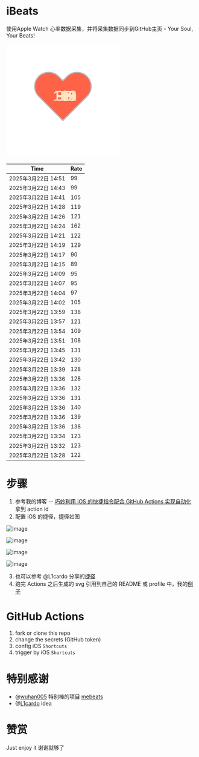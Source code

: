 # iBeats
使用Apple Watch 心率数据采集，并将采集数据同步到GitHub主页 - Your Soul, Your Beats!

![](./files/heart.svg)

<!--START_SECTION:my_heart_rate-->
| Time | Rate | 
 | ---- | ---- | 
| 2025年3月22日 14:51 | 99 |
| 2025年3月22日 14:43 | 99 |
| 2025年3月22日 14:41 | 105 |
| 2025年3月22日 14:28 | 119 |
| 2025年3月22日 14:26 | 121 |
| 2025年3月22日 14:24 | 162 |
| 2025年3月22日 14:21 | 122 |
| 2025年3月22日 14:19 | 129 |
| 2025年3月22日 14:17 | 90 |
| 2025年3月22日 14:15 | 89 |
| 2025年3月22日 14:09 | 95 |
| 2025年3月22日 14:07 | 95 |
| 2025年3月22日 14:04 | 97 |
| 2025年3月22日 14:02 | 105 |
| 2025年3月22日 13:59 | 138 |
| 2025年3月22日 13:57 | 121 |
| 2025年3月22日 13:54 | 109 |
| 2025年3月22日 13:51 | 108 |
| 2025年3月22日 13:45 | 131 |
| 2025年3月22日 13:42 | 130 |
| 2025年3月22日 13:39 | 128 |
| 2025年3月22日 13:36 | 128 |
| 2025年3月22日 13:36 | 132 |
| 2025年3月22日 13:36 | 131 |
| 2025年3月22日 13:36 | 140 |
| 2025年3月22日 13:36 | 139 |
| 2025年3月22日 13:36 | 138 |
| 2025年3月22日 13:34 | 123 |
| 2025年3月22日 13:32 | 123 |
| 2025年3月22日 13:28 | 122 |

<!--END_SECTION:my_heart_rate-->

# 步骤
1. 参考我的博客 -- [巧妙利用 iOS 的快捷指令配合 GitHub Actions 实现自动化](https://github.com/yihong0618/gitblog/issues/198) 拿到 action id
2. 配置 iOS 的捷径，捷径如图

![image](https://user-images.githubusercontent.com/15976103/122154218-0db0b480-ce97-11eb-93bb-5aec07c558dc.png)

![image](https://user-images.githubusercontent.com/15976103/122154236-186b4980-ce97-11eb-8e4b-70551a0391ae.png)

![image](https://user-images.githubusercontent.com/15976103/122154268-2d47dd00-ce97-11eb-902e-3acf292265a9.png)

![image](https://user-images.githubusercontent.com/15976103/122174055-fa144680-ceb4-11eb-9be2-3eb83cd516f7.png)

3. 也可以参考 @L1cardo 分享的[捷径](https://www.icloud.com/shortcuts/6ab6047b459c41ad822ad6b94b1c03d4)
4. 跑完 Actions 之后生成的 svg 引用到自己的 README 或 profile 中，我的[例子](https://github.com/yihong0618) 

# GitHub Actions

1. fork or clone this repo
2. change the secrets (GitHub token)
3. config iOS `Shortcuts` 
4. trigger by iOS `Shortcuts`

# 特别感谢
- @[wuhan005](https://github.com/wuhan005) 特别棒的项目 [mebeats](https://github.com/wuhan005/mebeats)
- @[L1cardo](https://github.com/L1cardo) idea

# 赞赏
Just enjoy it
谢谢就够了
